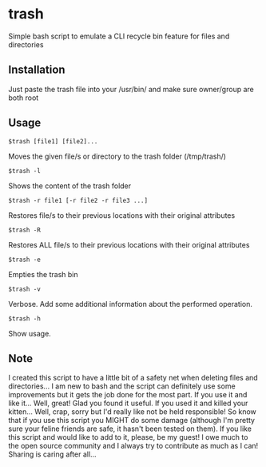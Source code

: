 # trash
Simple bash script to emulate a CLI recycle bin feature for files and directories

## Installation
Just paste the trash file into your /usr/bin/ and make sure owner/group are both root

## Usage
    $trash [file1] [file2]...
Moves the given file/s or directory to the trash folder (/tmp/trash/)
    
    $trash -l
Shows the content of the trash folder
    
    $trash -r file1 [-r file2 -r file3 ...]
Restores file/s to their previous locations with their original attributes

    $trash -R
Restores ALL file/s to their previous locations with their original attributes
    
    $trash -e
Empties the trash bin

    $trash -v
Verbose. Add some additional information about the performed operation.

    $trash -h
Show usage.

## Note
I created this script to have a little bit of a safety net when deleting files and directories... I am new to bash and the script can definitely use some improvements but it gets the job done for the most part. If you use it and like it... Well, great! Glad you found it useful. If you used it and killed your kitten... Well, crap, sorry but I'd really like not be held responsible! So know that if you use this script you MIGHT do some damage (although I'm pretty sure your feline friends are safe, it hasn't been tested on them). If you like this script and would like to add to it, please, be my guest! I owe much to the open source community and I always try to contribute as much as I can! Sharing is caring after all...
